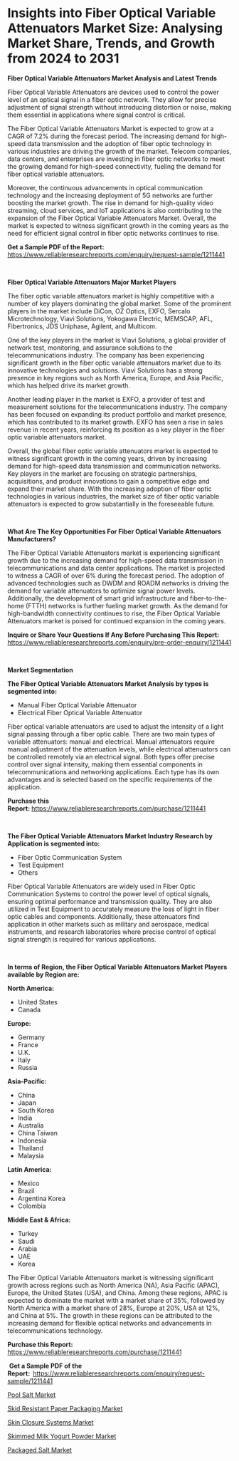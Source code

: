<p><h1>Insights into Fiber Optical Variable Attenuators Market Size: Analysing Market Share, Trends, and Growth from 2024 to 2031</h1></p><p><strong>Fiber Optical Variable Attenuators Market Analysis and Latest Trends</strong></p>
<p><p>Fiber Optical Variable Attenuators are devices used to control the power level of an optical signal in a fiber optic network. They allow for precise adjustment of signal strength without introducing distortion or noise, making them essential in applications where signal control is critical.</p><p>The Fiber Optical Variable Attenuators Market is expected to grow at a CAGR of 7.2% during the forecast period. The increasing demand for high-speed data transmission and the adoption of fiber optic technology in various industries are driving the growth of the market. Telecom companies, data centers, and enterprises are investing in fiber optic networks to meet the growing demand for high-speed connectivity, fueling the demand for fiber optical variable attenuators.</p><p>Moreover, the continuous advancements in optical communication technology and the increasing deployment of 5G networks are further boosting the market growth. The rise in demand for high-quality video streaming, cloud services, and IoT applications is also contributing to the expansion of the Fiber Optical Variable Attenuators Market. Overall, the market is expected to witness significant growth in the coming years as the need for efficient signal control in fiber optic networks continues to rise.</p></p>
<p><strong>Get a Sample PDF of the Report:&nbsp;</strong> <a href="https://www.reliableresearchreports.com/enquiry/request-sample/1211441">https://www.reliableresearchreports.com/enquiry/request-sample/1211441</a></p>
<p>&nbsp;</p>
<p><strong>Fiber Optical Variable Attenuators Major Market Players</strong></p>
<p><p>The fiber optic variable attenuators market is highly competitive with a number of key players dominating the global market. Some of the prominent players in the market include DiCon, OZ Optics, EXFO, Sercalo Microtechnology, Viavi Solutions, Yokogawa Electric, MEMSCAP, AFL, Fibertronics, JDS Uniphase, Agilent, and Multicom.</p><p>One of the key players in the market is Viavi Solutions, a global provider of network test, monitoring, and assurance solutions to the telecommunications industry. The company has been experiencing significant growth in the fiber optic variable attenuators market due to its innovative technologies and solutions. Viavi Solutions has a strong presence in key regions such as North America, Europe, and Asia Pacific, which has helped drive its market growth.</p><p>Another leading player in the market is EXFO, a provider of test and measurement solutions for the telecommunications industry. The company has been focused on expanding its product portfolio and market presence, which has contributed to its market growth. EXFO has seen a rise in sales revenue in recent years, reinforcing its position as a key player in the fiber optic variable attenuators market.</p><p>Overall, the global fiber optic variable attenuators market is expected to witness significant growth in the coming years, driven by increasing demand for high-speed data transmission and communication networks. Key players in the market are focusing on strategic partnerships, acquisitions, and product innovations to gain a competitive edge and expand their market share. With the increasing adoption of fiber optic technologies in various industries, the market size of fiber optic variable attenuators is expected to grow substantially in the foreseeable future.</p></p>
<p>&nbsp;</p>
<p><strong>What Are The Key Opportunities For Fiber Optical Variable Attenuators Manufacturers?</strong></p>
<p><p>The Fiber Optical Variable Attenuators market is experiencing significant growth due to the increasing demand for high-speed data transmission in telecommunications and data center applications. The market is projected to witness a CAGR of over 6% during the forecast period. The adoption of advanced technologies such as DWDM and ROADM networks is driving the demand for variable attenuators to optimize signal power levels. Additionally, the development of smart grid infrastructure and fiber-to-the-home (FTTH) networks is further fueling market growth. As the demand for high-bandwidth connectivity continues to rise, the Fiber Optical Variable Attenuators market is poised for continued expansion in the coming years.</p></p>
<p><strong>Inquire or Share Your Questions If Any Before Purchasing This Report:</strong> <a href="https://www.reliableresearchreports.com/enquiry/pre-order-enquiry/1211441">https://www.reliableresearchreports.com/enquiry/pre-order-enquiry/1211441</a></p>
<p>&nbsp;</p>
<p><strong>Market Segmentation</strong></p>
<p><strong>The Fiber Optical Variable Attenuators Market Analysis by types is segmented into:</strong></p>
<p><ul><li>Manual Fiber Optical Variable Attenuator</li><li>Electrical Fiber Optical Variable Attenuator</li></ul></p>
<p><p>Fiber optical variable attenuators are used to adjust the intensity of a light signal passing through a fiber optic cable. There are two main types of variable attenuators: manual and electrical. Manual attenuators require manual adjustment of the attenuation levels, while electrical attenuators can be controlled remotely via an electrical signal. Both types offer precise control over signal intensity, making them essential components in telecommunications and networking applications. Each type has its own advantages and is selected based on the specific requirements of the application.</p></p>
<p><strong>Purchase this Report:&nbsp;</strong><a href="https://www.reliableresearchreports.com/purchase/1211441">https://www.reliableresearchreports.com/purchase/1211441</a></p>
<p>&nbsp;</p>
<p><strong>The Fiber Optical Variable Attenuators Market Industry Research by Application is segmented into:</strong></p>
<p><ul><li>Fiber Optic Communication System</li><li>Test Equipment</li><li>Others</li></ul></p>
<p><p>Fiber Optical Variable Attenuators are widely used in Fiber Optic Communication Systems to control the power level of optical signals, ensuring optimal performance and transmission quality. They are also utilized in Test Equipment to accurately measure the loss of light in fiber optic cables and components. Additionally, these attenuators find application in other markets such as military and aerospace, medical instruments, and research laboratories where precise control of optical signal strength is required for various applications.</p></p>
<p>&nbsp;</p>
<p><strong>In terms of Region, the Fiber Optical Variable Attenuators Market Players available by Region are:</strong></p>
<p>
    <p> <strong> North America: </strong>
        <ul>
            <li>United States</li>
            <li>Canada</li>
        </ul>
        </p> 
    <p> <strong> Europe: </strong>
        <ul>
            <li>Germany</li>
            <li>France</li>
            <li>U.K.</li>
            <li>Italy</li>
            <li>Russia</li>
        </ul>
        </p> 
    <p> <strong> Asia-Pacific: </strong>
        <ul>
            <li>China</li>
            <li>Japan</li>
            <li>South Korea</li>
            <li>India</li>
            <li>Australia</li>
            <li>China Taiwan</li>
            <li>Indonesia</li>
            <li>Thailand</li>
            <li>Malaysia</li>
        </ul>
        </p> 
    <p> <strong> Latin America: </strong>
        <ul>
            <li>Mexico</li>
            <li>Brazil</li>
            <li>Argentina Korea</li>
            <li>Colombia</li>
        </ul>
        </p> 
    <p> <strong> Middle East & Africa: </strong>
        <ul>
            <li>Turkey</li>
            <li>Saudi</li>
            <li>Arabia</li>
            <li>UAE</li>
            <li>Korea</li>
        </ul>
    </p>
    </p>
<p><p>The Fiber Optical Variable Attenuators market is witnessing significant growth across regions such as North America (NA), Asia Pacific (APAC), Europe, the United States (USA), and China. Among these regions, APAC is expected to dominate the market with a market share of 35%, followed by North America with a market share of 28%, Europe at 20%, USA at 12%, and China at 5%. The growth in these regions can be attributed to the increasing demand for flexible optical networks and advancements in telecommunications technology.</p></p>
<p><strong>Purchase this Report: </strong><a href="https://www.reliableresearchreports.com/purchase/1211441">https://www.reliableresearchreports.com/purchase/1211441</a></p>
<p>&nbsp;<strong>Get a Sample PDF of the Report:&nbsp;&nbsp;</strong><a href="https://www.reliableresearchreports.com/enquiry/request-sample/1211441">https://www.reliableresearchreports.com/enquiry/request-sample/1211441</a></p>
<p><strong></strong></p>
<p><p><a href="https://github.com/gamblestampleyjenny50m5sl6/Market-Research-Report-List-1/blob/main/pool-salt-market.md">Pool Salt Market</a></p><p><a href="https://medium.com/@katherineince77/skid-resistant-paper-packaging-market-furnishes-information-on-market-share-market-trends-and-a7bae9195386">Skid Resistant Paper Packaging Market</a></p><p><a href="https://medium.com/@katherineince77/skin-closure-systems-market-comprehensive-assessment-by-type-application-and-geography-ebdd47959b9b">Skin Closure Systems Market</a></p><p><a href="https://medium.com/@katherineince77/skimmed-milk-yogurt-powder-market-size-reveals-the-best-marketing-channels-in-global-industry-f27e8a000ed8">Skimmed Milk Yogurt Powder Market</a></p><p><a href="https://github.com/wwwkeltoum/Market-Research-Report-List-2/blob/main/packaged-salt-market.md">Packaged Salt Market</a></p></p>